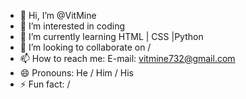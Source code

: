 - 👋 Hi, I’m @VitMine
- 👀 I’m interested in coding
- 🌱 I’m currently learning HTML | CSS |Python
- 💞️ I’m looking to collaborate on /
- 📫 How to reach me: E-mail: vitmine732@gmail.com
- 😄 Pronouns: He / Him / His
- ⚡ Fun fact: /

